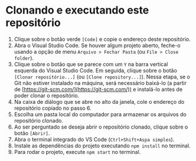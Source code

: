# Clonando e executando este repositório

1. Clique sobre o botão verde `[Code]` e copie o endereço deste repositório.
2. Abra o Visual Studio Code. Se houver algum projeto aberto, feche-o usando a opção de menu `Arquivo > Fechar Pasta` (ou `File > Close folder`).
3. Clique sobre o botão que se parece com um `Y` na barra vertical esquerda do Visual Studio Code. Em seguida, clique sobre o botão `[Clonar repositório...]` (ou `[Clone repository...]`). Nessa etapa, se o Git não estiver instalado na máquina, será necessário baixá-lo (a partir de [https://git-scm.com/](https://git-scm.com/)) e instalá-lo antes de poder clonar o repositório.
4. Na caixa de diálogo que se abre no alto da janela, cole o endereço do repositório copiado no passo 6.
5. Escolha um pasta local do computador para armazenar os arquivos do repositório clonado.
6. Ao ser perguntado se deseja abrir o repositório clonado, clique sobre o botão `[Abrir]`.
7. Abra o terminal integrado do VS Code (`Ctrl+Shift+Aspa simples`).
8. Instale as dependências do projeto executando `npm install` no terminal.
9. Para rodar o projeto, execute `npm start` no terminal.


